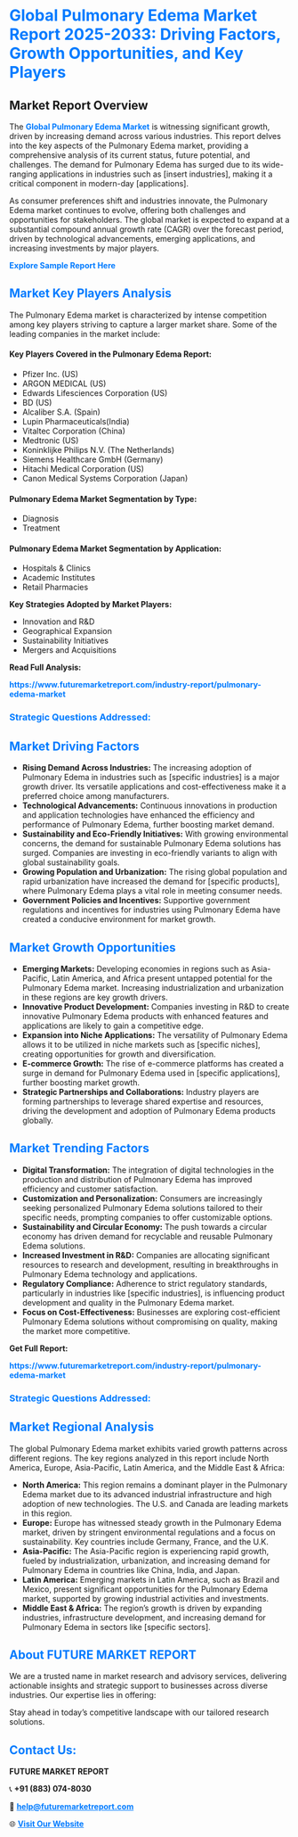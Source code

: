 <h1 style="color: #007BFF;">Global Pulmonary Edema Market Report 2025-2033: Driving Factors, Growth Opportunities, and Key Players</h1>

<section id="overview">
<h2>Market Report Overview</h2>
<p>The <a href="https://www.futuremarketreport.com/industry-report/pulmonary-edema-market" style="color: #007BFF; text-decoration: none;"><strong>Global Pulmonary Edema Market</strong></a> is witnessing significant growth, driven by increasing demand across various industries. This report delves into the key aspects of the Pulmonary Edema market, providing a comprehensive analysis of its current status, future potential, and challenges. The demand for Pulmonary Edema has surged due to its wide-ranging applications in industries such as [insert industries], making it a critical component in modern-day [applications].</p>
<p>As consumer preferences shift and industries innovate, the Pulmonary Edema market continues to evolve, offering both challenges and opportunities for stakeholders. The global market is expected to expand at a substantial compound annual growth rate (CAGR) over the forecast period, driven by technological advancements, emerging applications, and increasing investments by major players.</p>
</section>

<section id="overview">
<p><a href="https://www.futuremarketreport.com/request-sample/reportId=62978" style="color: #007BFF; text-decoration: none;"><strong>Explore Sample Report Here</strong></a></p>
</section>

<section id="key-players">
<h2 style="color: #007BFF;">Market Key Players Analysis</h2>
<p>The Pulmonary Edema market is characterized by intense competition among key players striving to capture a larger market share. Some of the leading companies in the market include:</p>
<h4>Key Players Covered in the Pulmonary Edema Report:</h4>
<ul><li>Pfizer Inc. (US)</li><li>ARGON MEDICAL (US)</li><li>Edwards Lifesciences Corporation (US)</li><li>BD (US)</li><li>Alcaliber S.A. (Spain)</li><li>Lupin Pharmaceuticals(India)</li><li>Vitaltec Corporation (China)</li><li>Medtronic (US)</li><li>Koninklijke Philips N.V. (The Netherlands)</li><li>Siemens Healthcare GmbH (Germany)</li><li>Hitachi Medical Corporation (US)</li><li>Canon Medical Systems Corporation (Japan)</li></ul>
<h4>Pulmonary Edema Market Segmentation by Type:</h4>
<ul><li>Diagnosis</li><li>Treatment</li></ul>

<h4>Pulmonary Edema Market Segmentation by Application:</h4>
<ul><li>Hospitals &amp; Clinics</li><li>Academic Institutes</li><li>Retail Pharmacies</li></ul>
<p><strong>Key Strategies Adopted by Market Players:</strong></p>
<ul>
<li>Innovation and R&D</li>
<li>Geographical Expansion</li>
<li>Sustainability Initiatives</li>
<li>Mergers and Acquisitions</li>
</ul>
</section>

<section>
<p><strong>Read Full Analysis: </strong></p><a href="https://www.futuremarketreport.com/industry-report/pulmonary-edema-market" style="color: #007BFF; text-decoration: none;"><strong>https://www.futuremarketreport.com/industry-report/pulmonary-edema-market</strong></a>
<h3 style="color: #007BFF;">Strategic Questions Addressed:</h3>
</section>

<section id="driving-factors">
<h2 style="color: #007BFF;">Market Driving Factors</h2>
<ul>
<li><strong>Rising Demand Across Industries:</strong> The increasing adoption of Pulmonary Edema in industries such as [specific industries] is a major growth driver. Its versatile applications and cost-effectiveness make it a preferred choice among manufacturers.</li>
<li><strong>Technological Advancements:</strong> Continuous innovations in production and application technologies have enhanced the efficiency and performance of Pulmonary Edema, further boosting market demand.</li>
<li><strong>Sustainability and Eco-Friendly Initiatives:</strong> With growing environmental concerns, the demand for sustainable Pulmonary Edema solutions has surged. Companies are investing in eco-friendly variants to align with global sustainability goals.</li>
<li><strong>Growing Population and Urbanization:</strong> The rising global population and rapid urbanization have increased the demand for [specific products], where Pulmonary Edema plays a vital role in meeting consumer needs.</li>
<li><strong>Government Policies and Incentives:</strong> Supportive government regulations and incentives for industries using Pulmonary Edema have created a conducive environment for market growth.</li>
</ul>
</section>

<section id="growth-opportunities">
<h2 style="color: #007BFF;">Market Growth Opportunities</h2>
<ul>
<li><strong>Emerging Markets:</strong> Developing economies in regions such as Asia-Pacific, Latin America, and Africa present untapped potential for the Pulmonary Edema market. Increasing industrialization and urbanization in these regions are key growth drivers.</li>
<li><strong>Innovative Product Development:</strong> Companies investing in R&D to create innovative Pulmonary Edema products with enhanced features and applications are likely to gain a competitive edge.</li>
<li><strong>Expansion into Niche Applications:</strong> The versatility of Pulmonary Edema allows it to be utilized in niche markets such as [specific niches], creating opportunities for growth and diversification.</li>
<li><strong>E-commerce Growth:</strong> The rise of e-commerce platforms has created a surge in demand for Pulmonary Edema used in [specific applications], further boosting market growth.</li>
<li><strong>Strategic Partnerships and Collaborations:</strong> Industry players are forming partnerships to leverage shared expertise and resources, driving the development and adoption of Pulmonary Edema products globally.</li>
</ul>
</section>

<section id="trending-factors">
<h2 style="color: #007BFF;">Market Trending Factors</h2>
<ul>
<li><strong>Digital Transformation:</strong> The integration of digital technologies in the production and distribution of Pulmonary Edema has improved efficiency and customer satisfaction.</li>
<li><strong>Customization and Personalization:</strong> Consumers are increasingly seeking personalized Pulmonary Edema solutions tailored to their specific needs, prompting companies to offer customizable options.</li>
<li><strong>Sustainability and Circular Economy:</strong> The push towards a circular economy has driven demand for recyclable and reusable Pulmonary Edema solutions.</li>
<li><strong>Increased Investment in R&D:</strong> Companies are allocating significant resources to research and development, resulting in breakthroughs in Pulmonary Edema technology and applications.</li>
<li><strong>Regulatory Compliance:</strong> Adherence to strict regulatory standards, particularly in industries like [specific industries], is influencing product development and quality in the Pulmonary Edema market.</li>
<li><strong>Focus on Cost-Effectiveness:</strong> Businesses are exploring cost-efficient Pulmonary Edema solutions without compromising on quality, making the market more competitive.</li>
</ul>
</section>

<section>
<p><strong>Get Full Report: </strong></p><a href="https://www.futuremarketreport.com/industry-report/pulmonary-edema-market" style="color: #007BFF; text-decoration: none;"><strong>https://www.futuremarketreport.com/industry-report/pulmonary-edema-market</strong></a>
<h3 style="color: #007BFF;">Strategic Questions Addressed:</h3>
</section>


<section id="regional-analysis">
<h2 style="color: #007BFF;">Market Regional Analysis</h2>
<p>The global Pulmonary Edema market exhibits varied growth patterns across different regions. The key regions analyzed in this report include North America, Europe, Asia-Pacific, Latin America, and the Middle East & Africa:</p>
<ul>
<li><strong>North America:</strong> This region remains a dominant player in the Pulmonary Edema market due to its advanced industrial infrastructure and high adoption of new technologies. The U.S. and Canada are leading markets in this region.</li>
<li><strong>Europe:</strong> Europe has witnessed steady growth in the Pulmonary Edema market, driven by stringent environmental regulations and a focus on sustainability. Key countries include Germany, France, and the U.K.</li>
<li><strong>Asia-Pacific:</strong> The Asia-Pacific region is experiencing rapid growth, fueled by industrialization, urbanization, and increasing demand for Pulmonary Edema in countries like China, India, and Japan.</li>
<li><strong>Latin America:</strong> Emerging markets in Latin America, such as Brazil and Mexico, present significant opportunities for the Pulmonary Edema market, supported by growing industrial activities and investments.</li>
<li><strong>Middle East & Africa:</strong> The region’s growth is driven by expanding industries, infrastructure development, and increasing demand for Pulmonary Edema in sectors like [specific sectors].</li>
</ul>
</section>

<footer>
<h2 style="color: #007BFF;">About FUTURE MARKET REPORT</h2>
<p>We are a trusted name in market research and advisory services, delivering actionable insights and strategic support to businesses across diverse industries. Our expertise lies in offering:</p>

<p>Stay ahead in today’s competitive landscape with our tailored research solutions.</p>

<h2 style="color: #007BFF;">Contact Us:</h2>
<p><strong>FUTURE MARKET REPORT</strong></p>
<p>📞 <strong>+91 (883) 074-8030</strong></p>
<p>📧 <strong><a href="mailto:help@futuremarketreport.com" style="color: #007BFF;">help@futuremarketreport.com</a></strong></p>
<p>🌐 <strong><a href="https://www.futuremarketreport.com/" style="color: #007BFF;">Visit Our Website</a></strong></p>
</footer>